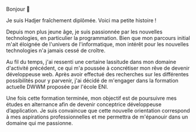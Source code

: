 Bonjour 👋

Je suis Hadjer fraîchement diplômée. Voici ma petite histoire !

Depuis mon plus jeune âge, je suis passionnée par les nouvelles technologies, en particulier la programmation. Bien que mon parcours initial m'ait éloignée de l'univers de l'informatique, mon intérêt pour les nouvelles technologies n'a jamais cessé de croître.

Au fil du temps, j'ai ressenti une certaine lassitude dans mon domaine d'activité précédent, ce qui m'a poussée à concrétiser mon rêve de devenir développeuse web. Après avoir effectué des recherches sur les différentes possibilités pour y parvenir, j'ai décidé de m'engager dans la formation actuelle DWWM proposée par l'école ENI.

Une fois cette formation terminée, mon objectif est de poursuivre mes études en alternance afin de devenir conceptrice développeuse d’application. Je suis convaincue que cette nouvelle orientation correspond à mes aspirations professionnelles et me permettra de m'épanouir dans un domaine qui me passionne.




